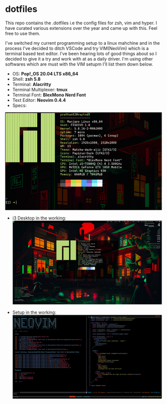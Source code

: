 # dotfiles

This repo contains the .dotfiles i.e the config files for zsh, vim and hyper. I have curated various extensions over the year and came up with this. Feel free to use them.

I've switched my current programming setup to a linux mahchine and in the process I've decided to ditch VSCode and try VIM(NeoVim) which is a terminal based text editor. I've been hearing lots of good things about so I decided to give it a try and work with at as a daily driver. I'm using other softwares which are must with the VIM setupm I'll list them down below.

- OS: **Pop!\_OS 20.04 LTS x86_64**
- Shell: **zsh 5.8**
- Terminal: **Alacritty**
- Terminal Multiplexer: **tmux**
- Terminal Font: **BlexMono Nerd Font**
- Text Editor: **Neovim 0.4.4**
- Specs:

![](https://github.com/Pratham82/dotfiles/blob/master/PC%20Specs.png)

- i3 Desktop in the working:
  ![](https://github.com/Pratham82/dotfiles/blob/master/Desktop.png)

- Setup in the working:
  ![](https://github.com/Pratham82/dotfiles/blob/master/Neovim%20Setup.png)
